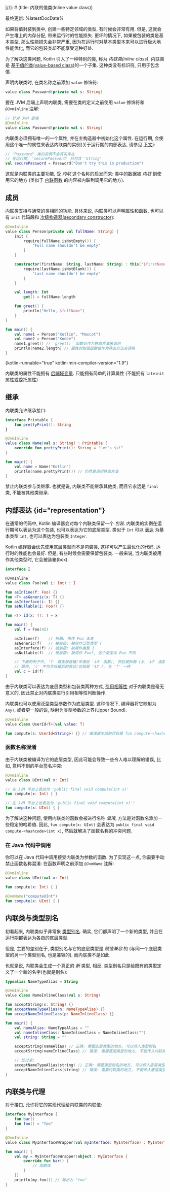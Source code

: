 [//]: # (title: 内联的值类(Inline value class))

最终更新: %latestDocDate%

如果将值封装到类中, 创建一些特定领域的类型, 有时候会非常有用. 但是, 这就会产生堆上的内存分配, 带来运行时的性能损失.
更坏的情况下, 如果被包装的类是基本类型, 那么性能损失会非常严重, 因为在运行时对基本类型本来可以进行极大地性能优化, 而它的包装类却不能享受这种好处.

为了解决这类问题, Kotlin 引入了一种特别的类, 称为 _内联类(inline class)_,
内联类是 [基于值的类(value-based class)](https://github.com/Kotlin/KEEP/blob/master/notes/value-classes.md)的一个子集.
这种类没有标识符, 只用于包含值.

声明内联类时, 在类名称之前添加 `value` 修饰符:

```kotlin
value class Password(private val s: String)
```

要在 JVM 后端上声明内联类, 需要在类的定义之前使用 `value` 修饰符和 `@JvmInline` 注解:

```kotlin
// 针对 JVM 后端
@JvmInline
value class Password(private val s: String)
```

内联类必须拥有唯一的一个属性, 并在主构造器中初始化这个属性.
在运行期, 会使用这个唯一的属性来表达内联类的实例(关于运行期的内部表达, 请参见 [下文](#representation)):

```kotlin
// 'Password' 类的实例不会真实存在
// 在运行期, 'securePassword' 只包含 'String'
val securePassword = Password("Don't try this in production")
```

这就是内联类的主要功能, 受 *内联* 这个名称的启发而来: 类中的数据被 *内联* 到使用它的地方
(类似于 [内联函数](inline-functions.md) 的内容被内联到调用它的地方).

## 成员

内联类支持与通常的类相同的功能.
具体来说, 内联类可以声明属性和函数, 也可以有 `init` 代码段和 [次级构造器(secondary constructor)](classes.md#secondary-constructors):

```kotlin
@JvmInline
value class Person(private val fullName: String) {
    init {
        require(fullName.isNotEmpty()) {
            "Full name shouldn't be empty"
        }
    }

    constructor(firstName: String, lastName: String) : this("$firstName $lastName") {
        require(lastName.isNotBlank()) {
            "Last name shouldn't be empty"
        }
    }

    val length: Int
        get() = fullName.length

    fun greet() {
        println("Hello, $fullName")
    }
}

fun main() {
    val name1 = Person("Kotlin", "Mascot")
    val name2 = Person("Kodee")
    name1.greet() // `greet()` 函数会作为静态方法来调用
    println(name2.length) // 属性的取值函数会作为静态方法来调用
}
```
{kotlin-runnable="true" kotlin-min-compiler-version="1.9"}

内联类的属性不能拥有 [后端域变量](properties.md#backing-fields).
只能拥有简单的计算属性 (不能拥有 `lateinit` 属性或委托属性)

## 继承

内联类允许继承接口:

```kotlin
interface Printable {
    fun prettyPrint(): String
}

@JvmInline
value class Name(val s: String) : Printable {
    override fun prettyPrint(): String = "Let's $s!"
}

fun main() {
    val name = Name("Kotlin")
    println(name.prettyPrint()) // 仍然是调用静态方法
}
```

禁止内联类参与类继承. 也就是说, 内联类不能继承其他类, 而且它永远是 `final` 类, 不能被其他类继承.

## 内部表达 {id="representation"}

在通常的代码中, Kotlin 编译器会对每个内联类保留一个 *包装*.
内联类的实例在运行期可以表达为这个包装, 也可以表达为它的底层类型.
类似于 `Int` 可以 [表达](numbers.md#numbers-representation-on-the-jvm) 为基本类型 `int`,
也可以表达为包装类 `Integer`.

Kotlin 编译器会优先使用底层类型而不是包装类, 这样可以产生最优化的代码, 运行时的性能也会最好.
但是, 有些时候会需要保留包装类. 一般来说, 当内联类被用作其他类型时, 它会被装箱(box).

```kotlin
interface I

@JvmInline
value class Foo(val i: Int) : I

fun asInline(f: Foo) {}
fun <T> asGeneric(x: T) {}
fun asInterface(i: I) {}
fun asNullable(i: Foo?) {}

fun <T> id(x: T): T = x

fun main() {
    val f = Foo(42)

    asInline(f)    // 拆箱: 用作 Foo 本身
    asGeneric(f)   // 被装箱: 被用作泛型类型 T
    asInterface(f) // 被装箱: 被用作类型 I
    asNullable(f)  // 被装箱: 被用作 Foo?, 这个类型与 Foo 不同

    // 下面的例子中, 'f' 首先被装箱(传递给 'id' 函数), 然后被拆箱 (从 'id' 函数返回)
    // 最终, 'c' 中包含拆箱后的表达(也就是 '42'), 与 'f' 一样
    val c = id(f)  
}
```

由于内联类可以表达为底层类型和包装类两种方式, [引用相等性](equality.md#referential-equality) 对于内联类是毫无意义的,
因此禁止对内联类进行引用相等性判断操作.

内联类也可以使用泛型类型参数作为底层类型. 这种情况下, 编译器将它映射为 `Any?`,
或者更一般的说, 映射为类型参数的上界(Upper Bound).

```kotlin
@JvmInline
value class UserId<T>(val value: T)

fun compute(s: UserId<String>) {} // 编译器生成的代码是 fun compute-<hashcode>(s: Any?)
```

### 函数名称混淆

由于内联类被编译为它的底层类型, 因此可能会导致一些令人难以理解的错误, 比如, 意料不到的平台签名冲突:

```kotlin
@JvmInline
value class UInt(val x: Int)

// 在 JVM 平台上表达为 'public final void compute(int x)'
fun compute(x: Int) { }

// 在 JVM 平台上也表达为 'public final void compute(int x)'!
fun compute(x: UInt) { }
```

为了解决这种问题, 使用内联类的函数会被进行名称 _混淆_, 方法是对函数名添加一些稳定的哈希值.
因此, `fun compute(x: UInt)` 会表达为 `public final void compute-<hashcode>(int x)`,
然后就解决了函数名称的冲突问题.

### 在 Java 代码中调用

你可以在 Java 代码中调用接受内联类为参数的函数. 为了实现这一点, 你需要手动禁止函数名称混淆:
在函数声明之前添加 `@JvmName` 注解:

```kotlin
@JvmInline
value class UInt(val x: Int)

fun compute(x: Int) { }

@JvmName("computeUInt")
fun compute(x: UInt) { }
```

## 内联类与类型别名

初看起来, 内联类似乎非常象 [类型别名](type-aliases.md). 确实, 它们都声明了一个新的类型, 并且在运行期都表达为各自的底层类型.

但是, 主要的差别在于, 类型别名与它的底层类型是 *赋值兼容* 的 (与同一个底层类型的另一个类型别名, 也是兼容的), 而内联类不是如此.

也就是说, 内联类会生成一个真正的 _新_ 类型,
相反, 类型别名只是给既有的类型定义了一个新的名字(也就是别名):

```kotlin
typealias NameTypeAlias = String

@JvmInline
value class NameInlineClass(val s: String)

fun acceptString(s: String) {}
fun acceptNameTypeAlias(n: NameTypeAlias) {}
fun acceptNameInlineClass(p: NameInlineClass) {}

fun main() {
    val nameAlias: NameTypeAlias = ""
    val nameInlineClass: NameInlineClass = NameInlineClass("")
    val string: String = ""

    acceptString(nameAlias) // 正确: 需要底层类型的地方, 可以传入类型别名
    acceptString(nameInlineClass) // 错误: 需要底层类型的地方, 不能传入内联类

    // 反过来:
    acceptNameTypeAlias(string) // 正确: 需要类型别名的地方, 可以传入底层类型
    acceptNameInlineClass(string) // 错误: 需要内联类的地方, 不能传入底层类型
}
```

## 内联类与代理

对于接口, 允许将它的实现代理给内联类的内联值:

```kotlin
interface MyInterface {
    fun bar()
    fun foo() = "foo"
}

@JvmInline
value class MyInterfaceWrapper(val myInterface: MyInterface) : MyInterface by myInterface

fun main() {
    val my = MyInterfaceWrapper(object : MyInterface {
        override fun bar() {
            // 函数体
        }
    })
    println(my.foo()) // 输出为 "foo"
}
```

